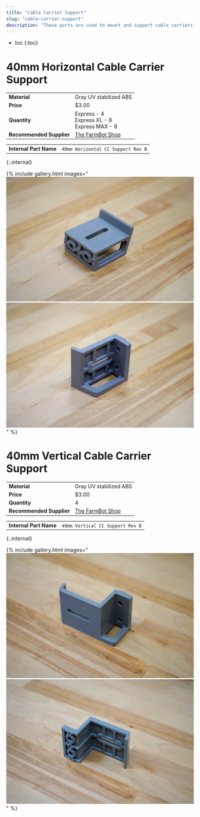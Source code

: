 ```yaml
---
title: "Cable Carrier Support"
slug: "cable-carrier-support"
description: "These parts are used to mount and support cable carriers. The gusset also functions as an area for cables, tubes, and the LED light strip to be routed through."
---
```


* toc
{:toc}

# 40mm Horizontal Cable Carrier Support

|                              |                              |
|------------------------------|------------------------------|
|**Material**                  |Gray UV stabilized ABS
|**Price**                     |$3.00
|**Quantity**                  |Express - 4<br>Express XL - 8<br>Express MAX - 8
|**Recommended Supplier**      |[The FarmBot Shop](http://shop.farm.bot)

|                              |                              |
|------------------------------|------------------------------|
|**Internal Part Name**        |`40mm Horizontal CC Support Rev B`
{:.internal}

{% include gallery.html images="
![40mm Horizontal CC Support 2](_images/40mm_horizontal_cc_support_2.jpg)
![40mm Horizontal CC Support](_images/40mm_horizontal_cc_support.jpg)
" %}

# 40mm Vertical Cable Carrier Support

|                              |                              |
|------------------------------|------------------------------|
|**Material**                  |Gray UV stabilized ABS
|**Price**                     |$3.00
|**Quantity**                  |4
|**Recommended Supplier**      |[The FarmBot Shop](http://shop.farm.bot)

|                              |                              |
|------------------------------|------------------------------|
|**Internal Part Name**        |`40mm Vertical CC Support Rev B`
{:.internal}

{% include gallery.html images="
![Vertical CC Support](_images/vertical_cc_support.jpg)
![Vertical CC Support 2](_images/vertical_cc_support_2.jpg)
" %}
